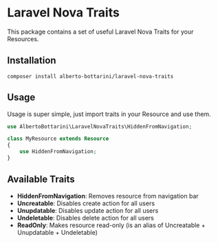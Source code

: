 # Laravel Nova Traits
This package contains a set of useful Laravel Nova Traits for your Resources.

## Installation
```shell
composer install alberto-bottarini/laravel-nova-traits
```

## Usage
Usage is super simple, just import traits in your Resource and use them.

```php
use AlbertoBottarini\LaravelNovaTraits\HiddenFromNavigation;

class MyResource extends Resource 
{
    use HiddenFromNavigation;
}
```

## Available Traits

- **HiddenFromNavigation**: Removes resource from navigation bar
- **Uncreatable**: Disables create action for all users
- **Unupdatable**: Disables update action for all users
- **Undeletable**: Disables delete action for all users
- **ReadOnly**: Makes resource read-only (is an alias of Uncreatable + Unupdatable + Undeletable)



